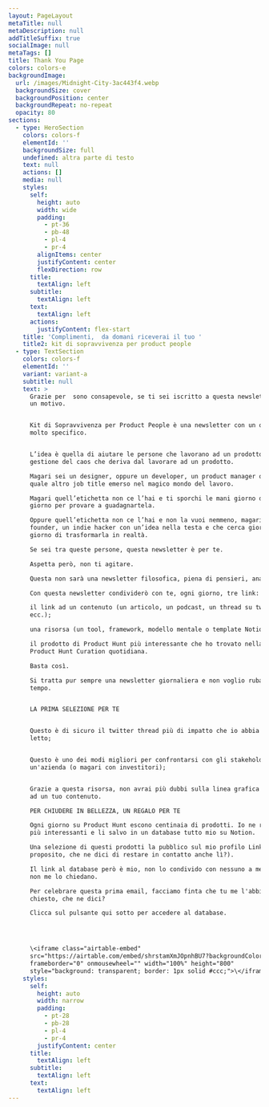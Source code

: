 ```yaml
---
layout: PageLayout
metaTitle: null
metaDescription: null
addTitleSuffix: true
socialImage: null
metaTags: []
title: Thank You Page
colors: colors-e
backgroundImage:
  url: /images/Midnight-City-3ac443f4.webp
  backgroundSize: cover
  backgroundPosition: center
  backgroundRepeat: no-repeat
  opacity: 80
sections:
  - type: HeroSection
    colors: colors-f
    elementId: ''
    backgroundSize: full
    undefined: altra parte di testo
    text: null
    actions: []
    media: null
    styles:
      self:
        height: auto
        width: wide
        padding:
          - pt-36
          - pb-48
          - pl-4
          - pr-4
        alignItems: center
        justifyContent: center
        flexDirection: row
      title:
        textAlign: left
      subtitle:
        textAlign: left
      text:
        textAlign: left
      actions:
        justifyContent: flex-start
    title: 'Complimenti,  da domani riceverai il tuo '
    title2: kit di sopravvivenza per product people
  - type: TextSection
    colors: colors-f
    elementId: ''
    variant: variant-a
    subtitle: null
    text: >
      Grazie per  sono consapevole, se ti sei iscritto a questa newsletter è per
      un motivo.


      Kit di Sopravvivenza per Product People è una newsletter con un obiettivo
      molto specifico.


      L’idea è quella di aiutare le persone che lavorano ad un prodotto nella
      gestione del caos che deriva dal lavorare ad un prodotto.

      Magari sei un designer, oppure un developer, un product manager o chissà
      quale altro job title emerso nel magico mondo del lavoro.

      Magari quell’etichetta non ce l’hai e ti sporchi le mani giorno dopo
      giorno per provare a guadagnartela.

      Oppure quell’etichetta non ce l’hai e non la vuoi nemmeno, magari sei un
      founder, un indie hacker con un’idea nella testa e che cerca giorno dopo
      giorno di trasformarla in realtà.

      Se sei tra queste persone, questa newsletter è per te.

      Aspetta però, non ti agitare.

      Questa non sarà una newsletter filosofica, piena di pensieri, analisi ecc.

      Con questa newsletter condividerò con te, ogni giorno, tre link:

      il link ad un contenuto (un articolo, un podcast, un thread su twitter
      ecc.);

      una risorsa (un tool, framework, modello mentale o template Notion ecc.);

      il prodotto di Product Hunt più interessante che ho trovato nella mia
      Product Hunt Curation quotidiana.

      Basta così.

      Si tratta pur sempre una newsletter giornaliera e non voglio rubarti altro
      tempo.


      LA PRIMA SELEZIONE PER TE


      Questo è di sicuro il twitter thread più di impatto che io abbia mai
      letto;


      Questo è uno dei modi migliori per confrontarsi con gli stakeholder di
      un'azienda (o magari con investitori);


      Grazie a questa risorsa, non avrai più dubbi sulla linea grafica da dare
      ad un tuo contenuto.

      PER CHIUDERE IN BELLEZZA, UN REGALO PER TE

      Ogni giorno su Product Hunt escono centinaia di prodotti. Io ne raccolgo i
      più interessanti e li salvo in un database tutto mio su Notion.

      Una selezione di questi prodotti la pubblico sul mio profilo Linkedin (a
      proposito, che ne dici di restare in contatto anche lì?).

      Il link al database però è mio, non lo condivido con nessuno a meno che
      non me lo chiedano.

      Per celebrare questa prima email, facciamo finta che tu me l'abbia
      chiesto, che ne dici?

      Clicca sul pulsante qui sotto per accedere al database.




      \<iframe class="airtable-embed"
      src="https://airtable.com/embed/shrstamXmJOpnhBU7?backgroundColor=purple\&viewControls=on"
      frameborder="0" onmousewheel="" width="100%" height="800"
      style="background: transparent; border: 1px solid #ccc;">\</iframe>
    styles:
      self:
        height: auto
        width: narrow
        padding:
          - pt-28
          - pb-28
          - pl-4
          - pr-4
        justifyContent: center
      title:
        textAlign: left
      subtitle:
        textAlign: left
      text:
        textAlign: left
---
```

